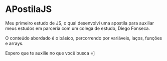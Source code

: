 # APostilaJS
Meu primeiro estudo de JS, o qual desenvolvi uma apostila para auxiliar meus estudos em parceria com um colega de estudo, Diego Fonseca.


O conteúdo abordado é o básico, percorrendo por variáveis, laços, funções e arrays.

Espero que te auxilie no que você busca =]
